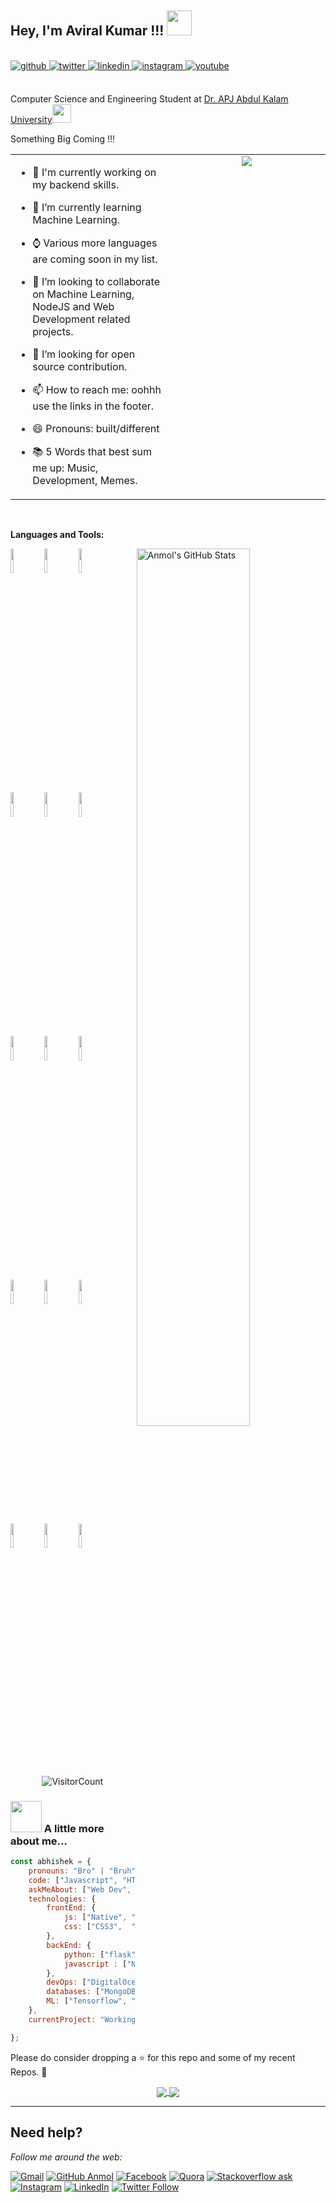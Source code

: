 <h2>Hey, I'm Aviral Kumar !!! <img src="https://github.com/mayankchaudhary26/Cool-Readme-ideas/blob/master/data/night%20code.gif" width="40"></h2> 
<br/>
<div align = 'left'>
<a href="https://github.com/cosmos-dx" target="_blank">
<img src=https://img.shields.io/badge/github-%2324292e.svg?&style=for-the-badge&logo=github&logoColor=white alt=github style="margin-bottom: 5px;" />
</a>
<a href="https://twitter.com/abhi18_01" target="_blank">
<img src=https://img.shields.io/badge/twitter-%2300acee.svg?&style=for-the-badge&logo=twitter&logoColor=white alt=twitter style="margin-bottom: 5px;" />
</a>
<a href="https://www.linkedin.com/in/abhishek-gupta-a1a44a203/" target="_blank">
<img src=https://img.shields.io/badge/linkedin-%231E77B5.svg?&style=for-the-badge&logo=linkedin&logoColor=white alt=linkedin style="margin-bottom: 5px;" />
</a>
<a href="https://instagram.com/abhishek.gupta0118" target="_blank">
<img src=https://img.shields.io/badge/instagram-%23000000.svg?&style=for-the-badge&logo=instagram&logoColor=white alt=instagram style="margin-bottom: 5px;" />
</a>
<a href="https://www.youtube.com/channel/UCstm-GlSpgVxFv8QetpS-iQ" target="_blank">
<img src=https://img.shields.io/badge/youtube-%23EE4831.svg?&style=for-the-badge&logo=youtube&logoColor=white alt=youtube style="margin-bottom: 5px;" />
</a>  
 <br /> <br />

Computer Science and Engineering Student at <a href="https://aktu.ac.in/">Dr. APJ Abdul Kalam University</a><img src="https://media.giphy.com/media/fYSnHlufseco8Fh93Z/giphy.gif" width="30">

Something Big Coming !!!
</em></p>

<table><tr><td valign="top" width="50%">

- 🔮 I'm currently working on my backend skills.
  
- 🌱 I’m currently learning Machine Learning.
  
- ⌚ Various more languages are coming soon in my list.

- 👯 I’m looking to collaborate on Machine Learning, NodeJS and Web Development related projects.
  
- 🤔 I’m looking for open source contribution. 
- 📫 How to reach me: oohhh use the links in the footer.
- 😄 Pronouns: built/different
- 📚 5 Words that best sum me up: Music, Development, Memes.


</td><td valign="top" width="50%">

<div align="center">
<img src="https://user-images.githubusercontent.com/74038190/240906093-9be4d344-6782-461a-b5a6-32a07bf7b34e.gif" />
</div>  


</td></tr></table>  

<br/>  




**Languages and Tools:** 

<p>
  <a href="https://github.com/anmolpant/SaniText">
    <img width="60%" align="right" alt="Anmol's GitHub Stats" src="https://github-readme-stats.vercel.app/api?username=SpartanXY&show_icons=true&hide_border=true" />
  </a>
  
  
  <code><img width="10%" src="https://www.vectorlogo.zone/logos/python/python-ar21.svg"></code>
  <code><img width="10%" src="https://www.vectorlogo.zone/logos/nodejs/nodejs-horizontal.svg"></code>
  <code><img width="10%" src="https://www.vectorlogo.zone/logos/mongodb/mongodb-ar21.svg"></code>
  <br />
  <code><img width="10%" src="https://www.vectorlogo.zone/logos/w3_html5/w3_html5-ar21.svg"></code>
  <code><img width="10%" src="https://www.vectorlogo.zone/logos/tailwindcss/tailwindcss-ar21.svg"></code>
  <code><img width="10%" src="https://www.vectorlogo.zone/logos/javascript/javascript-ar21.svg"></code>
  <br />
  <code><img width="10%" src="https://www.vectorlogo.zone/logos/mysql/mysql-ar21.svg"></code>
  <code><img width="10%" src="https://www.vectorlogo.zone/logos/java/java-ar21.svg"></code>
  <code><img width="10%" src="https://www.vectorlogo.zone/logos/pocoo_flask/pocoo_flask-ar21.svg"></code>
  <br />
  <code><img width="10%" src="https://www.vectorlogo.zone/logos/git-scm/git-scm-ar21.svg"></code>
  <code><img width="10%" src="https://www.vectorlogo.zone/logos/jquery/jquery-ar21.svg"></code>
  <code><img width="10%" src="https://www.vectorlogo.zone/logos/golang/golang-horizontal.svg"></code>
  <br />
  <code><img width="10%" src="https://www.vectorlogo.zone/logos/digitalocean/digitalocean-ar21.svg"></code>
  <code><img width="10%" src="https://www.vectorlogo.zone/logos/json/json-ar21.svg"></code>
  <code><img width="10%" src="https://www.vectorlogo.zone/logos/github/github-ar21.svg"></code>
  
</p>

<div align="center">

![VisitorCount](https://komarev.com/ghpvc/?username=SpartanXY&label=RYUKENDO+US)

</div>


### <img src="https://media.giphy.com/media/VgCDAzcKvsR6OM0uWg/giphy.gif" width="50"> A little more about me...  

```javascript
const abhishek = {
    pronouns: "Bro" | "Bruh",
    code: ["Javascript", "HTML", "Python", "Java", "C++"],
    askMeAbout: ["Web Dev", "Tech", "Machine learning", "Software Development", "TV Shows", "Content Writing", "Memes"],
    technologies: {
        frontEnd: {
            js: ["Native", "jQuery"],
            css: ["CSS3",  "Bootstrap"]
        },
        backEnd: {
            python: ["flask"]
            javascript : ["NodeJS"]
        },
        devOps: ["DigitalOcean"]
        databases: ["MongoDB", "MySql", "sqlite", "phpMyAdmin"],
        ML: ["Tensorflow", "Keras", "Sklearn", "open-cv", "matplotlib", "pandas", "Octave"]
    },
    currentProject: "Working on techmed my current project for helping end users who faces issues while seeking medicines near them.",

};
```

Please do consider dropping a ⭐ for this repo and some of my recent Repos. 🥺

<p align="center">
  <a href="https://github.com/anmolpant/Detecting-COVID-19-from-X-Ray">
    <img align="center" src="https://github-readme-stats.vercel.app/api/pin/?username=SpartanXY&repo=ALone" />
  </a>
  <a href="https://github.com/anmolpant/ULMFiT-Sentiment">
    <img align="center" src="https://github-readme-stats.vercel.app/api/pin/?username=SpartanXY&repo=codetantra" />
  </a>


---

## Need help?
<i>Follow me around the web:</i><br>

[![Gmail](https://img.shields.io/badge/%20-Send%20Mail-black?color=14171A&labelColor=ef5350&logo=gmail&logoColor=ffffff)](mailto:abhishekgupta0118?subject=From%20GitHub&body=Hi,%20there.%20Found%20you%20from%20GitHub.) [![GitHub Anmol](https://img.shields.io/github/followers/cosmos-dx?label=follow&style=social)](https://github.com/cosmos-dx) [![Facebook](https://img.shields.io/badge/Facebook-add-blue.svg?logo=facebook&logoColor=white)](https://www.facebook.com/profile.php?id=100002567964281) [![Quora](https://img.shields.io/badge/Quora-ask-red.svg?logo=quora)](https://www.quora.com/profile/Abhishek-Gupta-3459) [![Stackoverflow ask](https://img.shields.io/badge/StackOverflow-ask-orange)](https://stackoverflow.com/users/8885810/abhishek-gupta) [![Instagram](https://img.shields.io/badge/Instagram-follow-purple.svg?logo=instagram&logoColor=white)](https://www.instagram.com/abhishek.gupta0118/) [![LinkedIn](https://img.shields.io/badge/LinkedIn-connect-blue.svg?logo=linkedin&logoColor=white)](https://www.linkedin.com/in/abhishek-gupta-a1a44a203/) [![Twitter Follow](https://img.shields.io/twitter/follow/Abhishek?style=social)](https://twitter.com/abhi18_01) 

</p>
